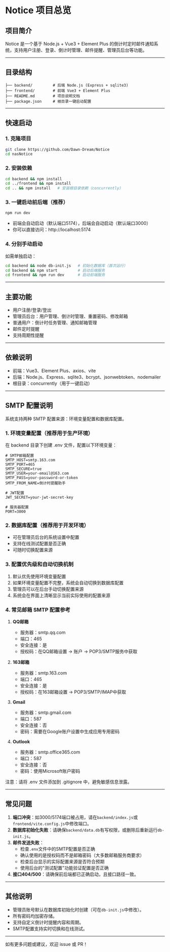 # Notice 项目总览

## 项目简介
Notice 是一个基于 Node.js + Vue3 + Element Plus 的倒计时定时邮件通知系统，支持用户注册、登录、倒计时管理、邮件提醒、管理员后台等功能。

---

## 目录结构
```
├── backend/         # 后端 Node.js (Express + sqlite3)
├── frontend/        # 前端 Vue3 + Element Plus
├── README.md        # 项目说明文档
├── package.json     # 根目录一键启动配置
```

---

## 快速启动

### 1. 克隆项目
```bash
git clone https://github.com/Dawn-Dream/Notice
cd nasNotice
```

### 2. 安装依赖
```bash
cd backend && npm install
cd ../frontend && npm install
cd .. && npm install   # 安装根目录依赖（concurrently）
```

### 3. 一键启动前后端（推荐）
```bash
npm run dev
```
- 前端会自动启动（默认端口5174），后端会自动启动（默认端口3000）
- 你可以直接访问：http://localhost:5174

### 4. 分别手动启动
如需单独启动：
```bash
cd backend && node db-init.js   # 初始化数据库（首次运行）
cd backend && npm start         # 启动后端服务
cd frontend && npm run dev      # 启动前端服务
```

---

## 主要功能
- 用户注册/登录/登出
- 管理员后台：用户管理、倒计时管理、重置密码、修改邮箱
- 普通用户：倒计时任务管理、通知邮箱管理
- 邮件定时提醒
- 支持周期性提醒

---

## 依赖说明
- 前端：Vue3、Element Plus、axios、vite
- 后端：Node.js、Express、sqlite3、bcrypt、jsonwebtoken、nodemailer
- 根目录：concurrently（用于一键启动）

---

## SMTP 配置说明

系统支持两种 SMTP 配置来源：环境变量配置和数据库配置。

### 1. 环境变量配置（推荐用于生产环境）
在 backend 目录下创建 .env 文件，配置以下环境变量：

```env
# SMTP邮箱配置
SMTP_HOST=smtp.163.com
SMTP_PORT=465
SMTP_SECURE=true
SMTP_USER=your-email@163.com
SMTP_PASS=your-password-or-token
SMTP_FROM_NAME=倒计时提醒助手

# JWT配置
JWT_SECRET=your-jwt-secret-key

# 服务器配置
PORT=3000
```

### 2. 数据库配置（推荐用于开发环境）
- 可在管理员后台的系统设置中配置
- 支持在线测试配置是否正确
- 可随时切换配置来源

### 3. 配置优先级和自动切换机制
1. 默认优先使用环境变量配置
2. 如果环境变量配置不完整，系统会自动切换到数据库配置
3. 管理员可以在后台手动切换配置来源
4. 系统会在界面上清晰显示当前实际使用的配置来源

### 4. 常见邮箱 SMTP 配置参考

1. **QQ邮箱**
   - 服务器：smtp.qq.com
   - 端口：465
   - 安全连接：是
   - 授权码：在QQ邮箱设置 -> 账户 -> POP3/SMTP服务中获取

2. **163邮箱**
   - 服务器：smtp.163.com
   - 端口：465
   - 安全连接：是
   - 授权码：在163邮箱设置 -> POP3/SMTP/IMAP中获取

3. **Gmail**
   - 服务器：smtp.gmail.com
   - 端口：587
   - 安全连接：否
   - 密码：需要在Google账户设置中生成应用专用密码

4. **Outlook**
   - 服务器：smtp.office365.com
   - 端口：587
   - 安全连接：否
   - 密码：使用Microsoft账户密码

注意：请将 .env 文件添加到 .gitignore 中，避免敏感信息泄露。

---

## 常见问题
1. **端口冲突**：如3000/5174端口被占用，请在`backend/index.js`或`frontend/vite.config.js`中修改端口。
2. **数据库初始化失败**：请确保`backend/data.db`有写权限，或删除后重新运行`db-init.js`。
3. **邮件发送失败**：
   - 检查`.env`文件中的SMTP配置是否正确
   - 确认使用的是授权码而不是邮箱密码（大多数邮箱服务商要求）
   - 检查后台显示的实际配置来源是否符合预期
   - 使用后台的"测试配置"功能验证配置是否正确
4. **接口404/500**：请确保前后端都已正确启动，且接口路径一致。

---

## 其他说明
- 管理员账号默认在数据库初始化时创建（可在`db-init.js`中修改）。
- 所有密码均加密存储。
- 支持自定义倒计时提醒内容和周期。
- SMTP配置支持实时切换和在线测试。

---

如有更多问题或建议，欢迎 issue 或 PR！ 
